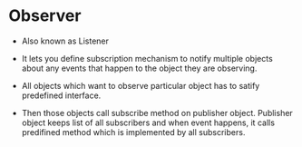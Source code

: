 # Observer

- Also known as Listener
- It lets you define subscription mechanism to notify multiple objects about any events that happen to the object they are observing.



- All objects which want to observe particular object has to satify predefined interface.
- Then those objects call subscribe method on publisher object. Publisher object keeps list of all subscribers and when event happens, it calls predifined method which is implemented by all subscribers.
